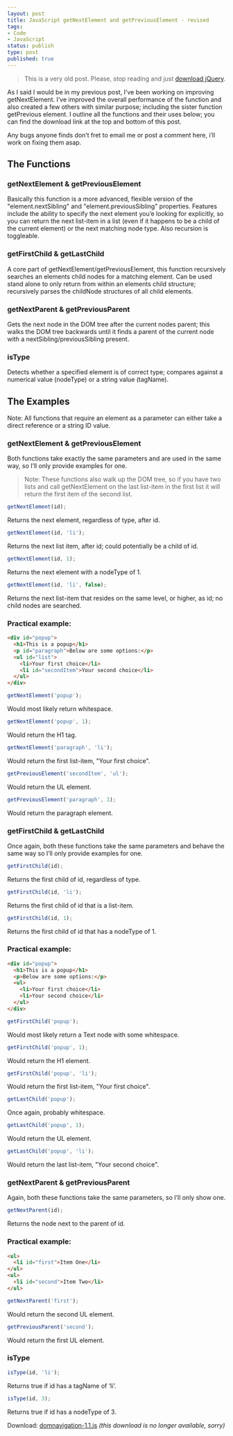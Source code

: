 ```yaml
---
layout: post
title: JavaScript getNextElement and getPreviousElement - revised
tags:
- Code
- JavaScript
status: publish
type: post
published: true
---
```

> This is a very old post. Please, stop reading and just <a href="http://jquery.com/">download jQuery</a>.

As I said I would be in my previous post, I’ve been working on improving getNextElement. I’ve improved the overall performance of the function and also created a few others with similar purpose; including the sister function getPrevious element. I outline all the functions and their uses below; you can find the download link at the top and bottom of this post.

Any bugs anyone finds don’t fret to email me or post a comment here, i’ll work on fixing them asap.

<!-- more -->

## The Functions

### getNextElement & getPreviousElement

Basically this function is a more advanced, flexible version of the "element.nextSibling" and "element.previousSibling" properties. Features include the ability to specify the next element you’e looking for explicitly, so you can return the next list-item in a list (even if it happens to be a child of the current element) or the next matching node type. Also recursion is toggleable.

### getFirstChild & getLastChild

A core part of getNextElement/getPreviousElement, this function recursively searches an elements child nodes for a matching element. Can be used stand alone to only return from within an elements child structure; recursively parses the childNode structures of all child elements.

### getNextParent & getPreviousParent

Gets the next node in the DOM tree after the current nodes parent; this walks the DOM tree backwards until it finds a parent of the current node with a nextSibling/previousSibling present.

### isType

Detects whether a specified element is of correct type; compares against a numerical value (nodeType) or a string value (tagName).

## The Examples

Note: All functions that require an element as a parameter can either take a direct reference or a string ID value.

### getNextElement & getPreviousElement

Both functions take exactly the same parameters and are used in the same way, so I’ll only provide examples for one.

> Note: These functions also walk up the DOM tree, so if you have two lists and call getNextElement on the last list-item in the first list it will return the first item of the second list.

``` js
getNextElement(id);
```

Returns the next element, regardless of type, after id.

``` js
getNextElement(id, 'li');
```

Returns the next list item, after id; could potentially be a child of id.

``` js
getNextElement(id, 1);
```

Returns the next element with a nodeType of 1.

``` js
getNextElement(id, 'li', false);
```

Returns the next list-item that resides on the same level, or higher, as id; no child nodes are searched.

### Practical example:

``` html
<div id="popup">
  <h1>This is a popup</h1>
  <p id="paragraph">Below are some options:</p>
  <ul id="list">
    <li>Your first choice</li>
    <li id="secondItem">Your second choice</li>
  </ul>
</div>
```

``` js
getNextElement('popup');
```

Would most likely return whitespace.

``` js
getNextElement('popup', 1);
```

Would return the H1 tag.

``` js
getNextElement('paragraph', 'li');
```

Would return the first list-item, "Your first choice".

``` js
getPreviousElement('secondItem', 'ul');
```

Would return the UL element.

``` js
getPreviousElement('paragraph', 1);
```

Would return the paragraph element.

### getFirstChild & getLastChild

Once again, both these functions take the same parameters and behave the same way so I’ll only provide examples for one.

``` js
getFirstChild(id);
```

Returns the first child of id, regardless of type.

``` js
getFirstChild(id, 'li');
```

Returns the first child of id that is a list-item.

``` js
getFirstChild(id, 1);
```

Returns the first child of id that has a nodeType of 1.

### Practical example:

``` html
<div id="popup">
  <h1>This is a popup</h1>
  <p>Below are some options:</p>
  <ul>
    <li>Your first choice</li>
    <li>Your second choice</li>
  </ul>
</div>
```

``` js
getFirstChild('popup');
```

Would most likely return a Text node with some whitespace.

``` js
getFirstChild('popup', 1);
```

Would return the H1 element.

``` js
getFirstChild('popup', 'li');
```

Would return the first list-item, "Your first choice".

``` js
getLastChild('popup');
```

Once again, probably whitespace.

``` js
getLastChild('popup', 1);
```

Would return the UL element.

``` js
getLastChild('popup', 'li');
```

Would return the last list-item, "Your second choice".

### getNextParent & getPreviousParent

Again, both these functions take the same parameters, so I’ll only show one.

``` js
getNextParent(id);
```

Returns the node next to the parent of id.

### Practical example:

``` html
<ul>
  <li id="first">Item One</li>
</ul>
<ul>
  <li id="second">Item Two</li>
</ul>
```

``` js
getNextParent('first');
```

Would return the second UL element.

``` js
getPreviousParent('second');
```

Would return the first UL element.

### isType

``` js
isType(id, 'li');
```

Returns true if id has a tagName of ‘li’.

``` js
isType(id, 3);
```

Returns true if id has a nodeType of 3.

Download: <a href="#" title="DOM Navigation javascript file">domnavigation-1.1.js</a> *(this download is no longer available, sorry)*
